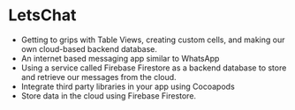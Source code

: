 # LetsChat

* Getting to grips with Table Views, creating custom cells, and making our own cloud-based backend database.
* An internet based messaging app similar to WhatsApp
* Using a service called Firebase Firestore as a backend database to store and retrieve our messages from the cloud. 
* Integrate third party libraries in your app using Cocoapods
* Store data in the cloud using Firebase Firestore.
